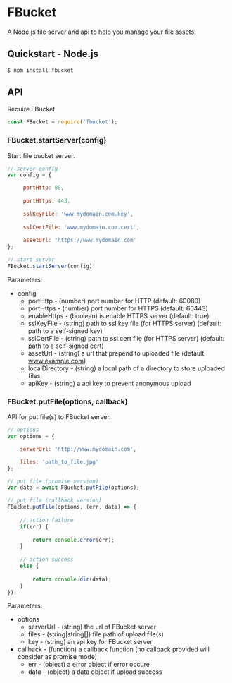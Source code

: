 # FBucket

A Node.js file server and api to help you manage your file assets.

## Quickstart - Node.js

```sh
$ npm install fbucket
```

## API

Require FBucket

```js
const FBucket = require('fbucket');
```

### FBucket.startServer(config)

Start file bucket server.

```js
// server config
var config = {

	 portHttp: 80,
	 
	 portHttps: 443,
	 
	 sslKeyFile: 'www.mydomain.com.key',
	 
	 sslCertFile: 'www.mydomain.com.cert',
	 
	 assetUrl: 'https://www.mydomain.com'
};

// start server
FBucket.startServer(config);
```

Parameters:
-	config 
	-	portHttp - (number) port number for HTTP (default: 60080)
	- 	portHttps - (number) port number for HTTPS (default: 60443)
	-	enableHttps - (boolean) is enable HTTPS server (default: true)
	-	sslKeyFile - (string) path to ssl key file (for HTTPS server) (default: path to a self-signed key)
	-	sslCertFile - (string) path to ssl cert file (for HTTPS server) (default: path to a self-signed cert)
	-	assetUrl - (string) a url that prepend to uploaded file (default: www.example.com)
	-	localDirectory - (string) a local path of a directory to store uploaded files
	-	apiKey - (string) a api key to prevent anonymous upload

### FBucket.putFile(options, callback)

API for put file(s) to FBucket server.

```js
// options
var options = {

	serverUrl: 'http://www.mydomain.com',

	files: 'path_to_file.jpg'
};

// put file (promise version)
var data = await FBucket.putFile(options);

// put file (callback version)
FBucket.putFile(options, (err, data) => {
	
	// action failure
	if(err) {
	
		return console.error(err);
	} 
	
	// action success
	else {
		
		return console.dir(data);
	}
});
```

Parameters:
-	options
	-	serverUrl - (string) the url of FBucket server
	-	files - (string|string[]) file path of upload file(s)
	-	key - (string) an api key for FBucket server
-	callback - (function) a callback function (no callback provided will consider as promise mode)
	-	err - (object) a error object if error occure
	-	data - (object) a data object if upload success
